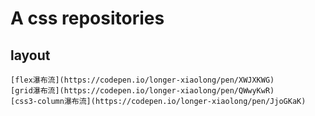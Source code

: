 # A css repositories

## layout 
    [flex瀑布流](https://codepen.io/longer-xiaolong/pen/XWJXKWG) 
    [grid瀑布流](https://codepen.io/longer-xiaolong/pen/QWwyKwR)
    [css3-column瀑布流](https://codepen.io/longer-xiaolong/pen/JjoGKaK)